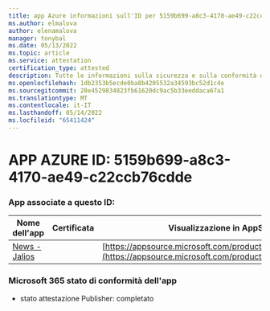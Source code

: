 ```yaml
---
title: app Azure informazioni sull'ID per 5159b699-a8c3-4170-ae49-c22ccb76cdde
ms.author: elmalova
author: elenamalova
manager: tonybal
ms.date: 05/13/2022
ms.topic: article
ms.service: attestation
certification_type: attested
description: Tutte le informazioni sulla sicurezza e sulla conformità disponibili per 5159b699-a8c3-4170-ae49-c22ccb76cdde.
ms.openlocfilehash: 1db2353b5ecde0ba8b4205532a34593bc52d1c4e
ms.sourcegitcommit: 28e4529834823fb61620dc9ac5b33eeddaca67a1
ms.translationtype: MT
ms.contentlocale: it-IT
ms.lasthandoff: 05/14/2022
ms.locfileid: "65411424"
---
```

# <a name="azure-app-id-5159b699-a8c3-4170-ae49-c22ccb76cdde"></a>APP AZURE ID: 5159b699-a8c3-4170-ae49-c22ccb76cdde


### <a name="apps-associated-with-this-id"></a>App associate a questo ID:
| **Nome dell'app** | **Certificata** | **Visualizzazione in AppSource** |
|--------------|---------------|-----------------------|
| [News - Jalios](../forward/WA200003889.md) |  | [https://appsource.microsoft.com/product/office/WA200003889](https://appsource.microsoft.com/product/office/WA200003889) |

### <a name="microsoft-365-app-compliance-status"></a>Microsoft 365 stato di conformità dell'app
- stato attestazione Publisher: completato
